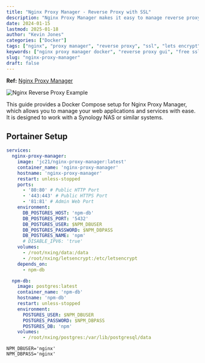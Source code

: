```yaml
---
title: "Nginx Proxy Manager - Reverse Proxy with SSL"
description: "Nginx Proxy Manager makes it easy to manage reverse proxy hosts with free SSL certificates. Beautiful UI for configuring Nginx without command line, perfect for self-hosted services."
date: 2024-01-15
lastmod: 2025-01-18
author: "Kevin Jones"
categories: ["Docker"]
tags: ["nginx", "proxy manager", "reverse proxy", "ssl", "lets encrypt", "docker", "web server", "ssl certificates", "self-hosted", "networking", "nginx gui", "proxy", "https"]
keywords: ["nginx proxy manager docker", "reverse proxy gui", "free ssl certificates", "nginx docker", "proxy manager compose"]
slug: "nginx-proxy-manager"
draft: false
---
```


**Ref:** [Nginx Proxy Manager](https://nginxproxymanager.com/setup/)

![Nginx Reverse Proxy Example](../images/nginxreverse_example.png)

This guide provides a Docker Compose setup for Nginx Proxy Manager, which allows you to manage your web applications and services with ease. It is designed to work with a Synology NAS or similar systems.

## Portainer Setup

```yaml
services:
  nginx-proxy-manager:
    image: 'jc21/nginx-proxy-manager:latest'
    container_name: 'nginx-proxy-manager'
    hostname: 'nginx-proxy-manager'
    restart: unless-stopped
    ports:
      - '80:80' # Public HTTP Port
      - '443:443' # Public HTTPS Port
      - '81:81' # Admin Web Port
    environment:
      DB_POSTGRES_HOST: 'npm-db'
      DB_POSTGRES_PORT: '5432'
      DB_POSTGRES_USER: $NPM_DBUSER
      DB_POSTGRES_PASSWORD: $NPM_DBPASS
      DB_POSTGRES_NAME: 'npm'
      # DISABLE_IPV6: 'true'
    volumes:
      - /root/nxing/data:/data
      - /root/nxing/letsencrypt:/etc/letsencrypt
    depends_on:
      - npm-db

  npm-db:
    image: postgres:latest
    container_name: 'npm-db'
    hostname: 'npm-db'
    restart: unless-stopped
    environment:
      POSTGRES_USER: $NPM_DBUSER
      POSTGRES_PASSWORD: $NPM_DBPASS
      POSTGRES_DB: 'npm'
    volumes:
      - /root/nxing/postgres:/var/lib/postgresql/data
```

```env
NPM_DBUSER='nginx'
NPM_DBPASS='nginx'
```
